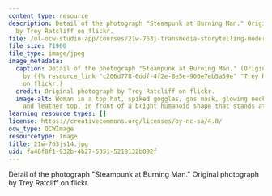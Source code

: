 ```yaml
---
content_type: resource
description: Detail of the photograph "Steampunk at Burning Man." Original photograph
  by Trey Ratcliff on flickr.
file: /ol-ocw-studio-app/courses/21w-763j-transmedia-storytelling-modern-science-fiction-spring-2014/fa46f8f1932b4b2753515218132b082f_21w-763js14.jpg
file_size: 71900
file_type: image/jpeg
image_metadata:
  caption: Detail of the photograph "Steampunk at Burning Man." (Original photograph
    by {{% resource_link "c206d778-6ddf-4f2e-8e5e-900e7eb5a59e" "Trey Ratcliff" %}}
    on flickr.)
  credit: Original photograph by Trey Ratcliff on flickr.
  image-alt: Woman in a top hat, spiked goggles, gas mask, glowing necklace, chain,
    and leather top, in front of a bright humanoid shape that stands atop a tall tower.
learning_resource_types: []
license: https://creativecommons.org/licenses/by-nc-sa/4.0/
ocw_type: OCWImage
resourcetype: Image
title: 21w-763js14.jpg
uid: fa46f8f1-932b-4b27-5351-5218132b082f
---
```

Detail of the photograph "Steampunk at Burning Man." Original photograph by Trey Ratcliff on flickr.